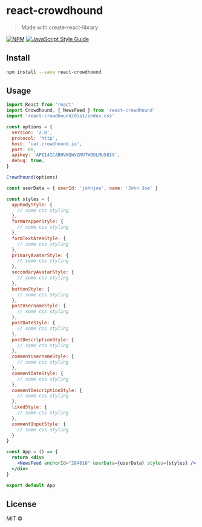 # react-crowdhound

> Made with create-react-library

[![NPM](https://img.shields.io/npm/v/react-crowdhound.svg)](https://www.npmjs.com/package/react-crowdhound) [![JavaScript Style Guide](https://img.shields.io/badge/code_style-standard-brightgreen.svg)](https://standardjs.com)

## Install

```bash
npm install --save react-crowdhound
```

## Usage

```jsx
import React from 'react'
import Crowdhound, { NewsFeed } from 'react-crowdhound'
import 'react-crowdhound/dist/index.css'

const options = {
  version: '2.0',
  protocol: 'http',
  host: 'uat.crowdhound.io',
  port: 80,
  apikey: 'API14ICABHVWQWVQMUTWOULMU58IX',
  debug: true,
}

Crowdhound(options)

const userData = { userId: 'johnjoe', name: 'John Joe' }

const styles = {
  appBodyStyle: {
    // some css styling
  },
  formWrapperStyle: {
    // some css styling
  },
  formTextAreaStyle: {
    // some css styling
  },
  primaryAvatarStyle: {
    // some css styling
  },
  secondaryAvatarStyle: {
    // some css styling
  },
  buttonStyle: {
    // some css styling
  },
  postUsernameStyle: {
    // some css styling
  },
  postDateStyle: {
    // some css styling
  },
  postDescriptionStyle: {
    // some css styling
  },
  commentUsernameStyle: {
    // some css styling
  },
  commentDateStyle: {
    // some css styling
  },
  commentDescriptionStyle: {
    // some css styling
  },
  likedStyle: {
    // some css styling
  },
  commentInputStyle: {
    // some css styling
  }
}

const App = () => {
  return <div>    
    <NewsFeed anchorId="284816" userData={userData} styles={styles} />
  </div>
}

export default App
```

## License

MIT © [](https://github.com/)

